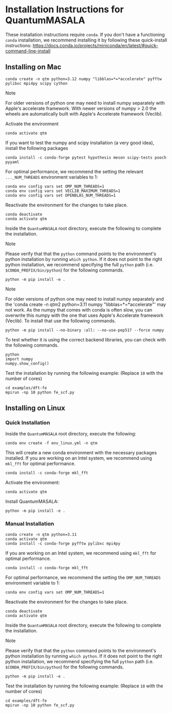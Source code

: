 # Installation Instructions for QuantumMASALA

These installation instructions require `conda`. If you don't have a functioning `conda` installation, we recommend installing it by following these quick-install instructions:
https://docs.conda.io/projects/miniconda/en/latest/#quick-command-line-install


## Installing on Mac

```
conda create -n qtm python=3.12 numpy "libblas=*=*accelerate" pyfftw pylibxc mpi4py scipy cython
```
> [!NOTE]
> For older versions of python one may need to install numpy separately with Apple's accelerate framework. With newer versions of numpy > 2.0 the wheels are automatically built with Apple's Accelerate framework (Veclib).
>
> Activate the environment
```
conda activate qtm
```
If you want to test the numpy and scipy installation (a very good idea), install the following packages
```
conda install -c conda-forge pytest hypothesis meson scipy-tests pooch pyyaml
```
For optimal performance, we recommend the setting the relevant `..._NUM_THREADS` environment variables to 1:
```
conda env config vars set OMP_NUM_THREADS=1
conda env config vars set VECLIB_MAXIMUM_THREADS=1
conda env config vars set OPENBLAS_NUM_THREADS=1
```
Reactivate the environment for the changes to take place.
```
conda deactivate
conda activate qtm
```
Inside the `QuantumMASALA` root directory, execute the following to complete the installation. 
> [!NOTE]
> Please verify that that the `python` command points to the environment's python installation by running `which python`. If it does not point to the right python installation, we recommend specifying the full `python` path (i.e. `$CONDA_PREFIX/bin/python`) for the following commands.
```
python -m pip install -e .
```
> [!NOTE]
> For older versions of python one may need to install numpy separately and the 'conda create -n qtm2 python=3.11 numpy "libblas=*=*accelerate"' may not work. As the numpy that comes with conda is often slow, you can overwrite this numpy with the one that uses Apple's Accelerate framework (Veclib). To install that use the following commands.
```
python -m pip install --no-binary :all: --no-use-pep517 --force numpy
```
To test whether it is using the correct backend libraries, you can check with the following commands.
```
python
import numpy
numpy.show_config()
```

Test the installation by running the following example: (Replace `10` with the number of cores)
```
cd examples/dft-fe
mpirun -np 10 python fe_scf.py
```

## Installing on Linux

### Quick Installation

Inside the `QuantumMASALA` root directory, execute the following:
```
conda env create -f env_linux.yml -n qtm
```
This will create a new conda environment with the necessary packages installed.
If you are working on an Intel system, we recommend using `mkl_fft` for optimal performance.
```
conda install -c conda-forge mkl_fft
```

Activate the environment:
```
conda activate qtm
```

Install QuantumMASALA:
```
python -m pip install -e .
```


### Manual Installation

```
conda create -n qtm python=3.11
conda activate qtm
conda install -c conda-forge pyfftw pylibxc mpi4py
```
If you are working on an Intel system, we recommend using `mkl_fft` for optimal performance.
```
conda install -c conda-forge mkl_fft
```
For optimal performance, we recommend the setting the `OMP_NUM_THREADS` environment variable to 1:
```
conda env config vars set OMP_NUM_THREADS=1
```
Reactivate the environment for the changes to take place.
```
conda deactivate
conda activate qtm
```
Inside the `QuantumMASALA` root directory, execute the following to complete the installation. 
> [!NOTE]
> Please verify that that the `python` command points to the environment's python installation by running `which python`. If it does not point to the right python installation, we recommend specifying the full `python` path (i.e. `$CONDA_PREFIX/bin/python`) for the following commands.
```
python -m pip install -e .
```

Test the installation by running the following example: (Replace `10` with the number of cores)
```
cd examples/dft-fe
mpirun -np 10 python fe_scf.py
```
